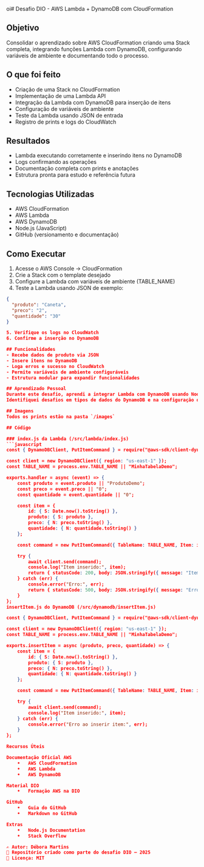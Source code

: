 oi# Desafio DIO - AWS Lambda + DynamoDB com CloudFormation

## Objetivo
Consolidar o aprendizado sobre AWS CloudFormation criando uma Stack completa, integrando funções Lambda com DynamoDB, configurando variáveis de ambiente e documentando todo o processo.

## O que foi feito
- Criação de uma Stack no CloudFormation
- Implementação de uma Lambda API
- Integração da Lambda com DynamoDB para inserção de itens
- Configuração de variáveis de ambiente
- Teste da Lambda usando JSON de entrada
- Registro de prints e logs do CloudWatch

## Resultados
- Lambda executando corretamente e inserindo itens no DynamoDB
- Logs confirmando as operações
- Documentação completa com prints e anotações
- Estrutura pronta para estudo e referência futura

## Tecnologias Utilizadas
- AWS CloudFormation
- AWS Lambda
- AWS DynamoDB
- Node.js (JavaScript)
- GitHub (versionamento e documentação)

## Como Executar 

1. Acesse o AWS Console → CloudFormation
2. Crie a Stack com o template desejado
3. Configure a Lambda com variáveis de ambiente (TABLE_NAME)
4. Teste a Lambda usando JSON de exemplo:
```json
{
  "produto": "Caneta",
  "preco": "2",
  "quantidade": "30"
}

5. Verifique os logs no CloudWatch  
6. Confirme a inserção no DynamoDB  

## Funcionalidades
- Recebe dados de produto via JSON
- Insere itens no DynamoDB
- Loga erros e sucesso no CloudWatch
- Permite variáveis de ambiente configuráveis
- Estrutura modular para expandir funcionalidades

## Aprendizado Pessoal
Durante este desafio, aprendi a integrar Lambda com DynamoDB usando Node.js, lidar com variáveis de ambiente e configurar stacks CloudFormation.  
Identifiquei desafios em tipos de dados do DynamoDB e na configuração de permissões IAM, melhorando minha prática em AWS e automação de tarefas.

## Imagens
Todos os prints estão na pasta `/images`

## Código

### index.js da Lambda (/src/lambda/index.js)
```javascript
const { DynamoDBClient, PutItemCommand } = require("@aws-sdk/client-dynamodb");

const client = new DynamoDBClient({ region: "us-east-1" });
const TABLE_NAME = process.env.TABLE_NAME || "MinhaTabelaDemo";

exports.handler = async (event) => {
    const produto = event.produto || "ProdutoDemo";
    const preco = event.preco || "0";
    const quantidade = event.quantidade || "0";

    const item = {
        id: { S: Date.now().toString() },
        produto: { S: produto },
        preco: { N: preco.toString() },
        quantidade: { N: quantidade.toString() }
    };

    const command = new PutItemCommand({ TableName: TABLE_NAME, Item: item });

    try {
        await client.send(command);
        console.log("Item inserido:", item);
        return { statusCode: 200, body: JSON.stringify({ message: "Item inserido!", item }) };
    } catch (err) {
        console.error("Erro:", err);
        return { statusCode: 500, body: JSON.stringify({ message: "Erro ao inserir", error: err.message }) };
    }
};
insertItem.js do DynamoDB (/src/dynamodb/insertItem.js)

const { DynamoDBClient, PutItemCommand } = require("@aws-sdk/client-dynamodb");

const client = new DynamoDBClient({ region: "us-east-1" });
const TABLE_NAME = process.env.TABLE_NAME || "MinhaTabelaDemo";

exports.insertItem = async (produto, preco, quantidade) => {
    const item = {
        id: { S: Date.now().toString() },
        produto: { S: produto },
        preco: { N: preco.toString() },
        quantidade: { N: quantidade.toString() }
    };

    const command = new PutItemCommand({ TableName: TABLE_NAME, Item: item });

    try {
        await client.send(command);
        console.log("Item inserido:", item);
    } catch (err) {
        console.error("Erro ao inserir item:", err);
    }
};

Recursos Úteis

Documentação Oficial AWS
	•	AWS CloudFormation
	•	AWS Lambda
	•	AWS DynamoDB

Material DIO
	•	Formação AWS na DIO

GitHub
	•	Guia do GitHub
	•	Markdown no GitHub

Extras
	•	Node.js Documentation
	•	Stack Overflow

✍️ Autor: Débora Martins
📌 Repositório criado como parte do desafio DIO — 2025
📄 Licença: MIT
